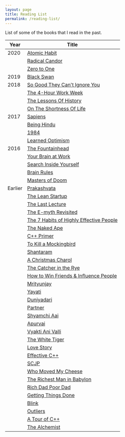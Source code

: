 ```yaml
---
layout: page
title: Reading List
permalink: /reading-list/
---
```


List of some of the books that I read in the past.

| Year    	| Title                                                                                           	|
|---------	|-------------------------------------------------------------------------------------------------	|
| 2020    	| [Atomic Habit](https://www.amazon.com/Atomic-Habits-Proven-Build-Break/dp/0735211299)           	|
|         	| [Radical Candor](https://www.amazon.com/Radical-Candor-Revised-Kick-Ass-Humanity/dp/1250235375) 	|
|         	| [Zero to One](https://www.amazon.com/Zero-One-Notes-Startups-Future/dp/0804139296)              	|
| 2019    	| [Black Swan](https://www.amazon.com/Black-Swan-Improbable-Robustness-Fragility/dp/081297381X)   	|
| 2018    	| [So Good They Can't Ignore You](https://www.amazon.com/gp/product/1455509124)                   	|
|         	| [The 4-Hour Work Week](https://www.amazon.com/gp/product/0091929113)                            	|
|         	| [The Lessons Of History](https://www.amazon.com/gp/product/143914995X)                          	|
|         	| [On The Shortness Of Life](https://www.amazon.com/gp/product/B00UMAQLG0)                        	|
| 2017    	| [Sapiens](https://www.amazon.com/gp/product/0062316095)                                         	|
|         	| [Being Hindu](https://www.amazon.com/gp/product/0143425323)                                     	|
|         	| [1984](https://www.amazon.com/gp/product/0451524934)                                            	|
|         	| [Learned Optimism](https://www.amazon.com/gp/product/1400078393)                                	|
| 2016    	| [The Fountainhead](https://www.amazon.com/gp/product/0451191153)                                	|
|         	| [Your Brain at Work](https://www.amazon.com/gp/product/0061771295)                              	|
|         	| [Search Inside Yourself](https://www.amazon.com/gp/product/0062116932)                          	|
|         	| [Brain Rules](https://www.amazon.com/gp/product/098326337X)                                     	|
|         	| [Masters of Doom](https://www.amazon.com/gp/product/0812972155)                                 	|
| Earlier 	| [Prakashvata](https://www.amazon.in/gp/product/B00IBYD0QS)                                      	|
|         	| [The Lean Startup](https://www.amazon.com/gp/product/0307887898)                                	|
|         	| [The Last Lecture](https://www.amazon.com/gp/product/1401323251)                                	|
|         	| [The E-myth Revisited](https://www.amazon.com/gp/product/0887307280)                            	|
|         	| [The 7 Habits of Highly Effective People](https://www.amazon.com/gp/product/1451639619)         	|
|         	| [The Naked Ape](https://www.amazon.com/gp/product/0385334303)                                   	|
|         	| [C++ Primer](https://www.amazon.com/gp/product/0321714113)                                      	|
|         	| [To Kill a Mockingbird](https://www.amazon.com/gp/product/0446310786)                           	|
|         	| [Shantaram](https://www.amazon.com/gp/product/0312330537)                                       	|
|         	| [A Christmas Charol](https://www.amazon.com/gp/product/0486268659)                              	|
|         	| [The Catcher in the Rye](https://www.amazon.com/gp/product/0316769487)                          	|
|         	| [How to Win Friends & Influence People](https://www.amazon.com/gp/product/0671027034)         	|
|         	| [Mrityunjay](https://www.amazon.in/gp/product/8184984111)                                       	|
|         	| [Yayati](https://www.amazon.in/gp/product/8171615880)                                           	|
|         	| [Duniyadari](https://www.amazon.in/gp/product/B00I6ES8NI)                                       	|
|         	| [Partner](https://www.amazon.in/gp/product/8177664298)                                          	|
|         	| [Shyamchi Aai](https://www.amazon.in/gp/product/8177866591)                                    	|
|         	| [Apurvai ](https://www.amazon.in/gp/product/B073M7L3CV)                                         	|
|         	| [Vyakti Ani Valli](https://www.amazon.in/gp/product/8174868984)                                 	|
|         	| [The White Tiger](https://www.amazon.com/gp/product/1416562605)                                 	|
|         	| [Love Story](https://www.amazon.com/gp/product/0380017601)                                      	|
|         	| [Effective C++](https://www.amazon.com/gp/product/0321334876)                                   	|
|         	| [SCJP](https://www.amazon.com/gp/product/0071591060)                                            	|
|         	| [Who Moved My Cheese](https://www.amazon.com/gp/product/0399144463)                             	|
|         	| [The Richest Man in Babylon](https://www.amazon.com/gp/product/0451205367)                      	|
|         	| [Rich Dad Poor Dad](https://www.amazon.com/gp/product/1612680011)                              	|
|         	| [Getting Things Done](https://www.amazon.com/gp/product/0143126563)                             	|
|         	| [Blink](https://www.amazon.com/gp/product/0316010669)                                           	|
|         	| [Outliers](https://www.amazon.com/gp/product/0316017930)                                        	|
|         	| [A Tour of C++](https://www.amazon.com/gp/product/0321958314)                                   	|
|         	| [The Alchemist](https://www.amazon.com/gp/product/0062315005)                                   	|

